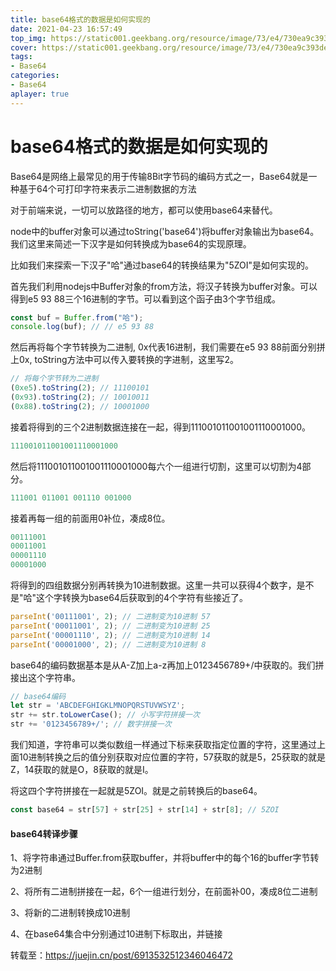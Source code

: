 ```yaml
---
title: base64格式的数据是如何实现的
date: 2021-04-23 16:57:49
top_img: https://static001.geekbang.org/resource/image/73/e4/730ea9c393def7975deceb48b3eb6fe4.jpg
cover: https://static001.geekbang.org/resource/image/73/e4/730ea9c393def7975deceb48b3eb6fe4.jpg
tags:
- Base64
categories:
- Base64
aplayer: true
---
```


# base64格式的数据是如何实现的

Base64是网络上最常见的用于传输8Bit字节码的编码方式之一，Base64就是一种基于64个可打印字符来表示二进制数据的方法

对于前端来说，一切可以放路径的地方，都可以使用base64来替代。

node中的buffer对象可以通过toString('base64')将buffer对象输出为base64。我们这里来简述一下汉字是如何转换成为base64的实现原理。

比如我们来探索一下汉子"哈"通过base64的转换结果为"5ZOI"是如何实现的。

首先我们利用nodejs中Buffer对象的from方法，将汉子转换为buffer对象。可以得到e5 93 88三个16进制的字节。可以看到这个函子由3个字节组成。

```js
const buf = Buffer.from("哈");
console.log(buf); // // e5 93 88
```

然后再将每个字节转换为二进制, 0x代表16进制，我们需要在e5 93 88前面分别拼上0x, toString方法中可以传入要转换的字进制，这里写2。

```js
// 将每个字节转为二进制
(0xe5).toString(2); // 11100101
(0x93).toString(2); // 10010011
(0x88).toString(2); // 10001000
```

接着将得到的三个2进制数据连接在一起，得到111001011001001110001000。

```js
111001011001001110001000
```

然后将111001011001001110001000每六个一组进行切割，这里可以切割为4部分。

```js
111001 011001 001110 001000
```

接着再每一组的前面用0补位，凑成8位。

```js
00111001
00011001
00001110
00001000
```

将得到的四组数据分别再转换为10进制数据。这里一共可以获得4个数字，是不是"哈"这个字转换为base64后获取到的4个字符有些接近了。

```js
parseInt('00111001', 2); // 二进制变为10进制 57
parseInt('00011001', 2); // 二进制变为10进制 25
parseInt('00001110', 2); // 二进制变为10进制 14
parseInt('00001000', 2); // 二进制变为10进制 8
```

base64的编码数据基本是从A-Z加上a-z再加上0123456789+/中获取的。我们拼接出这个字符串。

```js
// base64编码
let str = 'ABCDEFGHIGKLMNOPQRSTUVWSYZ';
str += str.toLowerCase(); // 小写字符拼接一次
str += '0123456789+/'; // 数字拼接一次
```

我们知道，字符串可以类似数组一样通过下标来获取指定位置的字符，这里通过上面10进制转换之后的值分别获取对应位置的字符，57获取的就是5，25获取的就是Z，14获取的就是O，8获取的就是I。

将这四个字符拼接在一起就是5ZOI。就是之前转换后的base64。

```js
const base64 = str[57] + str[25] + str[14] + str[8]; // 5ZOI
```

#### base64转译步骤

1、将字符串通过Buffer.from获取buffer，并将buffer中的每个16的buffer字节转为2进制

2、将所有二进制拼接在一起，6个一组进行划分，在前面补00，凑成8位二进制

3、将新的二进制转换成10进制

4、在base64集合中分别通过10进制下标取出，并链接

转载至：https://juejin.cn/post/6913532512346046472